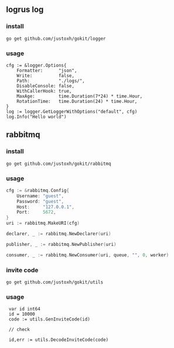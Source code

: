 ## logrus log

### install
  
```
go get github.com/justoxh/gokit/logger
```
### usage
  
```
cfg := &logger.Options{
    Formatter:      "json",
    Write:          false,
    Path:           "./logs/",
    DisableConsole: false,
    WithCallerHook: true,
    MaxAge:         time.Duration(7*24) * time.Hour,
    RotationTime:   time.Duration(24) * time.Hour,
}
log := logger.GetLoggerWithOptions("default", cfg)
log.Info("Hello world")
```
  
  
## rabbitmq

### install 

```
go get github.com/justoxh/gokit/rabbitmq
```

### usage

```go
cfg := &rabbitmq.Config{
    Username: "guest",
    Password: "guest",
    Host:     "127.0.0.1",
    Port:     5672,
}
uri := rabbitmq.MakeURI(cfg)

declarer, _ := rabbitmq.NewDeclarer(uri)

publisher, _ := rabbitmq.NewPublisher(uri)

consumer, _ := rabbitmq.NewConsumer(uri, queue, "", 0, worker)

```

### invite code

```
go get github.com/justoxh/gokit/utils
```

### usage

```
 var id int64
 id = 10000
 code := utils.GenInviteCode(id)

 // check

 id,err := utils.DecodeInviteCode(code)

```



